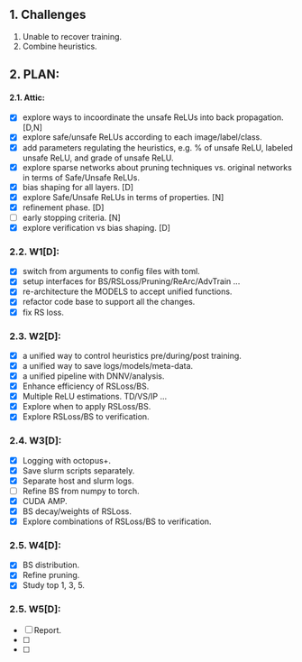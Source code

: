 ## 1. Challenges
1. Unable to recover training.
2. Combine heuristics.

## 2. PLAN:
#### 2.1. Attic:
* [x] explore ways to incoordinate the unsafe ReLUs into back propagation. [D,N]
* [x] explore safe/unsafe ReLUs according to each image/label/class.
* [x] add parameters regulating the heuristics, e.g. % of unsafe ReLU, labeled unsafe ReLU, and grade of unsafe ReLU.
* [x] explore sparse networks about pruning techniques vs. original networks in terms of Safe/Unsafe ReLUs.
* [x] bias shaping for all layers. [D]
* [x] explore Safe/Unsafe ReLUs in terms of properties. [N]
* [x] refinement phase. [D]
* [ ] early stopping criteria. [N]
* [x] explore verification vs bias shaping. [D]

### 2.2. W1[D]:
* [x] switch from arguments to config files with toml.
* [x] setup interfaces for BS/RSLoss/Pruning/ReArc/AdvTrain ...
* [x] re-architecture the MODELS to accept unified functions.
* [x] refactor code base to support all the changes.
* [x] fix RS loss.

### 2.3. W2[D]:
* [x] a unified way to control heuristics pre/during/post training.
* [x] a unified way to save logs/models/meta-data.
* [x] a unified pipeline with DNNV/analysis.
* [x] Enhance efficiency of RSLoss/BS.
* [x] Multiple ReLU estimations. TD/VS/IP ...
* [x] Explore when to apply RSLoss/BS.
* [x] Explore RSLoss/BS to verification.

### 2.4. W3[D]:
* [x] Logging with octopus+.
* [x] Save slurm scripts separately.
* [x] Separate host and slurm logs.
* [ ] Refine BS from numpy to torch.
* [x] CUDA AMP.
* [x] BS decay/weights of RSLoss.
* [x] Explore combinations of RSLoss/BS to verification.

### 2.5. W4[D]:
* [x] BS distribution.
* [x] Refine pruning.
* [x] Study top 1, 3, 5.

### 2.5. W5[D]:
* [ ] Report.
* [ ] 
* [ ] 